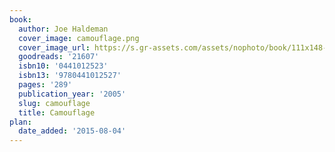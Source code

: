 ```yaml
---
book:
  author: Joe Haldeman
  cover_image: camouflage.png
  cover_image_url: https://s.gr-assets.com/assets/nophoto/book/111x148-bcc042a9c91a29c1d680899eff700a03.png
  goodreads: '21607'
  isbn10: '0441012523'
  isbn13: '9780441012527'
  pages: '289'
  publication_year: '2005'
  slug: camouflage
  title: Camouflage
plan:
  date_added: '2015-08-04'
---
```

